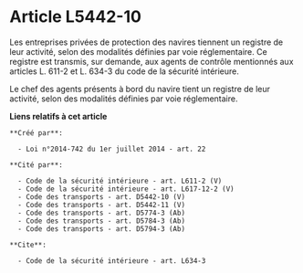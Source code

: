 # Article L5442-10

Les entreprises privées de protection des navires tiennent un registre de leur activité, selon des modalités définies par
voie réglementaire. Ce registre est transmis, sur demande, aux agents de contrôle mentionnés aux articles L. 611-2 et L.
634-3 du code de la sécurité intérieure. 

Le chef des agents présents à bord du navire tient un registre de leur activité, selon des modalités définies par voie
réglementaire.

**Liens relatifs à cet article**

	**Créé par**:

	  - Loi n°2014-742 du 1er juillet 2014 - art. 22

	**Cité par**:

	  - Code de la sécurité intérieure - art. L611-2 (V)
	  - Code de la sécurité intérieure - art. L617-12-2 (V)
	  - Code des transports - art. D5442-10 (V)
	  - Code des transports - art. D5442-11 (V)
	  - Code des transports - art. D5774-3 (Ab)
	  - Code des transports - art. D5784-3 (Ab)
	  - Code des transports - art. D5794-3 (Ab)

	**Cite**:

	  - Code de la sécurité intérieure - art. L634-3
